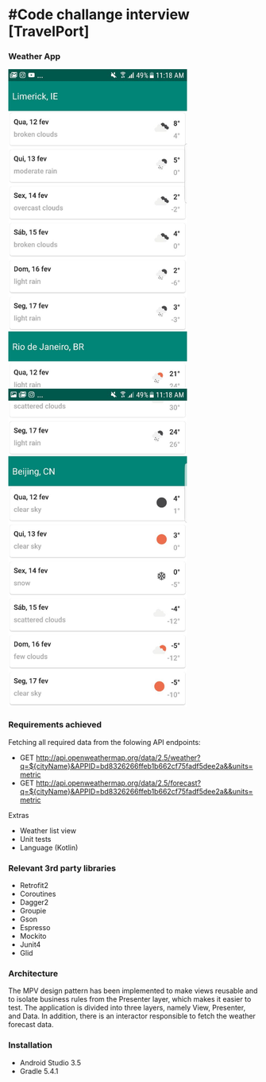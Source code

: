 #Code challange interview [TravelPort]
==================================

### Weather App <br/>

<img src ="https://github.com/douglasalipio/travel_port_code_douglas_challage/blob/master/app/photo1.jpg"  width="360"/>&nbsp;&nbsp;
<img src ="https://github.com/douglasalipio/travel_port_code_douglas_challage/blob/master/app/foto2.jpg" width="360" />&nbsp;&nbsp;

### Requirements achieved

Fetching all required data from the folowing API endpoints:

- GET http://api.openweathermap.org/data/2.5/weather?q=${cityName}&APPID=bd8326266ffeb1b662cf75fadf5dee2a&&units=metric
- GET http://api.openweathermap.org/data/2.5/forecast?q=${cityName}&APPID=bd8326266ffeb1b662cf75fadf5dee2a&&units=metric

Extras

- Weather list view
- Unit tests
- Language (Kotlin)

### Relevant 3rd party libraries

- Retrofit2
- Coroutines
- Dagger2
- Groupie
- Gson
- Espresso
- Mockito
- Junit4 
- Glid 

### Architecture

The MPV design pattern has been implemented to make views reusable and to isolate business rules from the Presenter layer, which makes it easier to test.
The application is divided into three layers, namely View, Presenter, and Data. In addition, there is an interactor responsible to fetch the weather forecast data.

### Installation

- Android Studio 3.5
- Gradle 5.4.1

